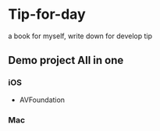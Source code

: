 # Tip-for-day
a book for myself, write down for develop tip

## Demo project All in one 
### iOS 
* AVFoundation 

### Mac 